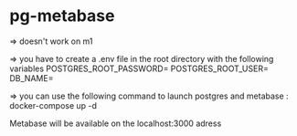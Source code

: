 # pg-metabase

=> doesn't work on m1

=> you have to create a .env file in the root directory with the following variables
POSTGRES_ROOT_PASSWORD= 
POSTGRES_ROOT_USER=
DB_NAME=

=> you can use the following command to launch postgres and metabase :
docker-compose up -d

Metabase will be available on the localhost:3000 adress